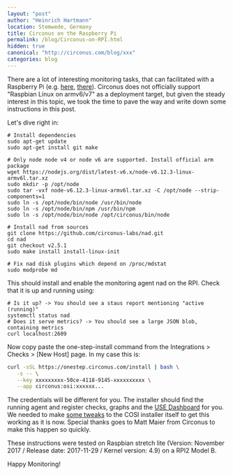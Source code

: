 ```yaml
---
layout: "post"
author: "Heinrich Hartmann"
location: Stemwede, Germany
title: Circonus on the Raspberry Pi
permalink: /blog/Circonus-on-RPI.html
hidden: true
canonical: "http://circonus.com/blog/xxx"
categories: blog
---
```


There are a lot of interesting monitoring tasks, that can facilitated with a Raspberry Pi (e.g. [here](http://heinrichhartmann.com/blog/2014/12/14/Sensor-Monitoring-with-RaspberryPi-and-Circonus.html), [there](https://www.circonus.com/2016/10/circonus-api-raspberry-pi/)).
Circonus does not officially support "Raspbian Linux on armv6/v7" as a deployment target, but given the steady interest in this topic, we took the time to pave the way and write down some instructions in this post.

Let's dive right in:

```shell
# Install dependencies
sudo apt-get update
sudo apt-get install git make

# Only node node v4 or node v6 are supported. Install official arm package
wget https://nodejs.org/dist/latest-v6.x/node-v6.12.3-linux-armv6l.tar.xz
sudo mkdir -p /opt/node
sudo tar -vxf node-v6.12.3-linux-armv6l.tar.xz -C /opt/node --strip-components=1
sudo ln -s /opt/node/bin/node /usr/bin/node
sudo ln -s /opt/node/bin/npm /usr/bin/npm
sudo ln -s /opt/node/bin/node /opt/circonus/bin/node

# Install nad from sources
git clone https://github.com/circonus-labs/nad.git
cd nad
git checkout v2.5.1
sudo make install install-linux-init

# Fix nad disk plugins which depend on /proc/mdstat
sudo modprobe md
```

This should install and enable the monitoring agent nad on the RPI.
Check that it is up and running using:

``` shell
# Is it up? -> You should see a staus report mentioning "active (running)"
systemctl status nad
# Does it serve metrics? -> You should see a large JSON blob, containing metrics
curl localhost:2609
```

Now copy paste the one-step-install command from the Integrations > Checks > [New Host] page.
In my case this is:
```sh
curl -sSL https://onestep.circonus.com/install | bash \
   -s -- \
   --key xxxxxxxxx-50ce-4118-9145-xxxxxxxxxx \
   --app circonus:osi:xxxxxx...
```

The credentials will be different for you.
The installer should find the running agent and register checks, graphs and the [USE Dashboard](https://www.circonus.com/2017/08/system-monitoring-with-the-use-dashboard/) for you.
We needed to make [some tweaks](https://github.com/circonus-labs/circonus-one-step-install/pull/51) to the COSI installer itself to get this working as it is now.
Special thanks goes to Matt Maier from Circonus to make this happen so quickly.

These instructions were tested on Raspbian stretch lite
(Version: November 2017 / Release date: 2017-11-29 / Kernel version: 4.9)
on a RPI2 Model B.

Happy Monitoring!
